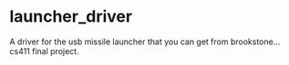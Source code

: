 launcher_driver
===============

A driver for the usb missile launcher that you can get from brookstone... cs411 final project. 
